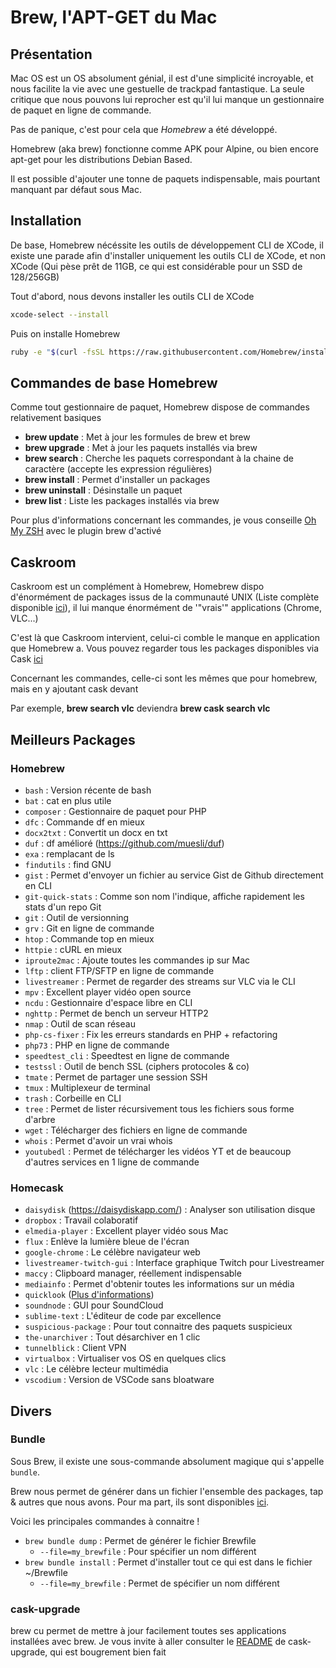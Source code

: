 # Brew, l'APT-GET du Mac

## Présentation

Mac OS est un OS absolument génial, il est d'une simplicité incroyable,
et nous facilite la vie avec une gestuelle de trackpad fantastique. La
seule critique que nous pouvons lui reprocher est qu'il lui manque un
gestionnaire de paquet en ligne de commande.

Pas de panique, c'est pour cela que *Homebrew* a été développé.

Homebrew (aka brew) fonctionne comme APK pour Alpine, ou bien encore
apt-get pour les distributions Debian Based.

Il est possible d'ajouter une tonne de paquets indispensable, mais
pourtant manquant par défaut sous Mac.

## Installation

De base, Homebrew nécéssite les outils de développement CLI de XCode, il
existe une parade afin d'installer uniquement les outils CLI de XCode,
et non XCode (Qui pèse prêt de 11GB, ce qui est considérable pour un SSD
de 128/256GB)

Tout d'abord, nous devons installer les outils CLI de XCode

```bash
xcode-select --install
```

Puis on installe Homebrew

```bash
ruby -e "$(curl -fsSL https://raw.githubusercontent.com/Homebrew/install/master/install)"
```

## Commandes de base Homebrew

Comme tout gestionnaire de paquet, Homebrew dispose de commandes
relativement basiques

  * **brew update** : Met à jour les formules de brew et brew
  * **brew upgrade** : Met à jour les paquets installés via brew
  * **brew search** : Cherche les paquets correspondant à la chaine de
    caractère (accepte les expression régulières)
  * **brew install** : Permet d'installer un packages
  * **brew uninstall** : Désinstalle un paquet
  * **brew list** : Liste les packages installés via brew

Pour plus d'informations concernant les commandes, je vous conseille
[Oh My ZSH](https://github.com/robbyrussell/oh-my-zsh) avec le plugin
brew d'activé

## Caskroom

Caskroom est un complément à Homebrew, Homebrew dispo d'énormément de
packages issus de la communauté UNIX (Liste complète disponible
[ici](https://github.com/Homebrew/homebrew-core/tree/master/Formula)),
il lui manque énormément de '"vrais'" applications (Chrome, VLC...)

C'est là que Caskroom intervient, celui-ci comble le manque en
application que Homebrew a. Vous pouvez regarder tous les packages
disponibles via Cask
[ici](https://github.com/caskroom/homebrew-cask/tree/master/Casks)

Concernant les commandes, celle-ci sont les mêmes que pour homebrew,
mais en y ajoutant cask devant

Par exemple, **brew search vlc** deviendra **brew cask search vlc**

## Meilleurs Packages

### Homebrew

  * `bash` : Version récente de bash
  * `bat` : cat en plus utile
  * `composer` : Gestionnaire de paquet pour PHP
  * `dfc` : Commande df en mieux
  * `docx2txt` : Convertit un docx en txt
  * `duf` : df amélioré (<https://github.com/muesli/duf>)
  * `exa` : remplacant de ls
  * `findutils` : find GNU
  * `gist` : Permet d'envoyer un fichier au service Gist de Github directement en CLI
  * `git-quick-stats` : Comme son nom l'indique, affiche rapidement les stats d'un repo Git
  * `git` : Outil de versionning
  * `grv` : Git en ligne de commande
  * `htop` : Commande top en mieux
  * `httpie` : cURL en mieux
  * `iproute2mac` : Ajoute toutes les commandes ip sur Mac
  * `lftp` : client FTP/SFTP en ligne de commande
  * `livestreamer` : Permet de regarder des streams sur VLC via le CLI
  * `mpv` : Excellent player vidéo open source
  * `ncdu` : Gestionnaire d'espace libre en CLI
  * `nghttp` : Permet de bench un serveur HTTP2
  * `nmap` : Outil de scan réseau
  * `php-cs-fixer` : Fix les erreurs standards en PHP + refactoring
  * `php73` : PHP en ligne de commande
  * `speedtest_cli` : Speedtest en ligne de commande
  * `testssl` : Outil de bench SSL (ciphers protocoles & co)
  * `tmate` : Permet de partager une session SSH
  * `tmux` : Multiplexeur de terminal
  * `trash` : Corbeille en CLI
  * `tree` : Permet de lister récursivement tous les fichiers sous forme d'arbre
  * `wget` : Télécharger des fichiers en ligne de commande
  * `whois` : Permet d'avoir un vrai whois
  * `youtubedl` : Permet de télécharger les vidéos YT et de beaucoup d'autres services en 1 ligne de commande

### Homecask

  * `daisydisk` (<https://daisydiskapp.com/>) : Analyser son
    utilisation disque
  * `dropbox` : Travail colaboratif
  * `elmedia-player` : Excellent player vidéo sous Mac
  * `flux` : Enlève la lumière bleue de l'écran
  * `google-chrome` : Le célèbre navigateur web
  * `livestreamer-twitch-gui` : Interface graphique Twitch pour
    Livestreamer
  * `maccy` : Clipboard manager, réellement indispensable
  * `mediainfo` : Permet d'obtenir toutes les informations sur un
    média
  * `quicklook` ([Plus d'informations](https://github.com/sindresorhus/quick-look-plugins))
  * `soundnode` : GUI pour SoundCloud
  * `sublime-text` : L'éditeur de code par excellence
  * `suspicious-package` : Pour tout connaitre des paquets suspicieux
  * `the-unarchiver` : Tout désarchiver en 1 clic
  * `tunnelblick` : Client VPN
  * `virtualbox` : Virtualiser vos OS en quelques clics
  * `vlc` : Le célèbre lecteur multimédia
  * `vscodium` : Version de VSCode sans bloatware

## Divers

### Bundle

Sous Brew, il existe une sous-commande absolument magique qui s'appelle `bundle`.

Brew nous permet de générer dans un fichier l'ensemble des packages, tap & autres que nous avons. Pour ma part, ils sont disponibles [ici](https://github.com/PixiBixi/dotfiles/blob/master/Brewfile).

Voici les principales commandes à connaitre !

  * `brew bundle dump` : Permet de générer le fichier Brewfile
    * `--file=my_brewfile` : Pour spécifier un nom différent
  * `brew bundle install` : Permet d'installer tout ce qui est dans le fichier ~/Brewfile
    * `--file=my_brewfile` : Permet de spécifier un nom différent

### cask-upgrade

brew cu permet de mettre à jour facilement toutes ses applications installées avec brew. Je vous invite à aller consulter le [README](https://github.com/buo/homebrew-cask-upgrade) de cask-upgrade, qui est bougrement bien fait

